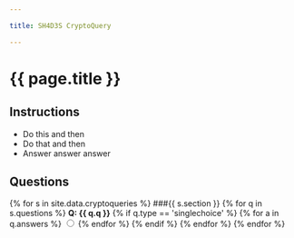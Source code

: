 ```yaml
---

title: SH4D3S CryptoQuery

---
```

# {{ page.title }}

## Instructions
* Do this and then
* Do that and then
* Answer answer answer


## Questions

{% for s in site.data.cryptoqueries %}
###{{ s.section }}
{% for q in s.questions %}
**Q: {{ q.q }}**
{% if q.type == 'singlechoice' %}
{% for a in q.answers %}
<input type='radio' name='{{s.section}}' value='{{a.a}}'/>
{% endfor %}
{% endif %}
{% endfor %}
{% endfor %}
